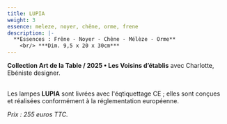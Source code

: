 ```yaml
---
title: LUPIA
weight: 3
essence: meleze, noyer, chêne, orme, frene
description: |-
  **Essences : Frêne - Noyer - Chêne - Mélèze - Orme**
    <br/> ***Dim. 9,5 x 20 x 30cm***
---
```


**Collection Art de la Table / 2025 • Les Voisins d’établis** avec Charlotte, Ebéniste designer.

<br>Les lampes **LUPIA** sont livrées avec l'éqtiquettage CE ; elles sont conçues et réalisées conformément à la réglementation européenne.

*Prix : 255 euros TTC.*

